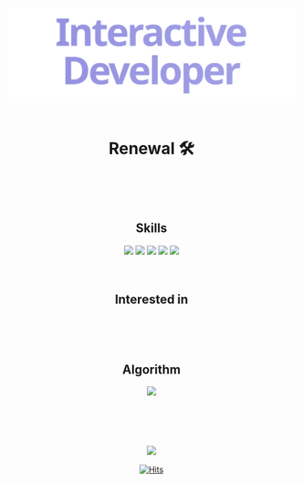 <!-- ![header](https://capsule-render.vercel.app/api?type=waving&color=3FB984&height=250&section=header&text=Seokzin%20So&fontSize=80&fontAlignY=45&desc=Code%20Poet&descAlignY=65&animation=twinkling&fontColor=ffffff) -->

<div align="center">
  <img src="./title.svg">

  <br/>
  <br/>

  <h1>Renewal 🛠</h1>

  <br/>
  <br/>
  <br/>
 
  ## Skills
  <img src="https://img.shields.io/badge/TypeScript-3178C6?logo=TypeScript&logoColor=white"/>
  <img src="https://img.shields.io/badge/React-3484D2?logo=React&logoColor=white"/>
    <img src="https://img.shields.io/badge/Vue-4FC08D?logo=Vue.js&logoColor=white"/>
  <img src="https://img.shields.io/badge/Next-444444?logo=Next.js&logoColor=white"/>
  <img src="https://img.shields.io/badge/Python-455594?logo=python&logoColor=white"/>
  
  <br />
  <br />
  <br />
  
  ## Interested in
  
<!--   <img src="https://img.shields.io/badge/Canvas-E34F26?logo=HTML5&logoColor=white"/>
  <img src="https://img.shields.io/badge/Three.js-444444?logo=Three.js&logoColor=white"/> -->
  
  <br />
  <br />
  <br />
  
  ## Algorithm
  <a href="https://solved.ac/profile/seokzin">
    <img src="http://mazassumnida.wtf/api/mini/generate_badge?boj=seokzin" />
  </a>

  <br />
  <br />
  <br />
  <br />
  <br />
  <br />
</div>

<div align="center">
  
<img src="https://github-readme-stats.vercel.app/api?username=seokzin&show_icons=true&theme=material-palenight&hide_border=true&bg_color=20232a&icon_color=E3E3E3A8&text_color=fff&title_color=918FE0" width=49.2% />
<!-- #### 🖥 Front-End MANIA 🖥

#### 🔥 Daily Committer 🔥

#### 🎨 Interested in UI/UX 🎨

#### 📚 Bookworm 📚 -->

<!-- <br/>
<br/>
<br/>

[![seokzin's github stats](https://github-readme-stats.vercel.app/api?username=seokzin&show_icons=true&theme=vue-dark&bg_color=DEG,7DB078,45ACC9,468F81&title_color=ffffff&test_color=ffffff&icon_color=ffffff&hide_border=true&border_radius=10&count_private=true&line_height=21&hide_rank=true)](https://github.com/anuraghazra/github-readme-stats)
[![seokzin's solved.ac Tier](http://mazassumnida.wtf/api/v2/generate_badge?boj=seokzin)](https://solved.ac/seokzin) -->

<!-- [![seokzin's Top Langs](https://github-readme-stats.vercel.app/api/top-langs/?username=seokzin&layout=compact&langs_count=6&card_width=573)](https://github.com/anuraghazra/github-readme-stats)

[![GitHub Streak](http://github-readme-streak-stats.herokuapp.com?user=seokzin&hide_border=true)](https://git.io/streak-stats) -->
  
<!-- ## Stacks

<div>
<img src="https://img.shields.io/badge/HTML5-B82C29?style=flat-square&logo=HTML5&logoColor=white"/>
<img src="https://img.shields.io/badge/CSS3-AC3034?style=flat-square&logo=CSS3&logoColor=white"/>
<img src="https://img.shields.io/badge/Tailwind_CSS-9F343F?style=flat-square&logo=Tailwindcss&logoColor=white"/>
<img src="https://img.shields.io/badge/JavaScript-92394B?style=flat-square&logo=JavaScript&logoColor=white"/>
<img src="https://img.shields.io/badge/TypeScript-873D56?style=flat-square&logo=TypeScript&logoColor=white"/>
<br/>
<img src="https://img.shields.io/badge/React-794263?style=flat-square&logo=React&logoColor=white"/>
<img src="https://img.shields.io/badge/Context_API-6D466E?style=flat-square&logo=React&logoColor=white"/>
<img src="https://img.shields.io/badge/Hooks-604A7A?style=flat-square&logo=React&logoColor=white"/>
<img src="https://img.shields.io/badge/React_Router-525087?style=flat-square&logo=reactrouter&logoColor=white"/>
<br/>
<img src="https://img.shields.io/badge/Python-455594?style=flat-square&logo=python&logoColor=white"/>
<img src="https://img.shields.io/badge/Babel-39589E?style=flat-square&logo=Babel&logoColor=white"/>
<img src="https://img.shields.io/badge/Webpack-34589E?style=flat-square&logo=Webpack&logoColor=white"/>
<br/>
<img src="https://img.shields.io/badge/Git_Convention-30589E?style=flat-square&logo=github&logoColor=white"/>
</div>

<br/>
<br/>
<br/>

## Tools

<div>
<img src="https://img.shields.io/badge/Notion-295BA5?style=flat-square&logo=Notion&logoColor=white"/>
<img src="https://img.shields.io/badge/Figma-325BA5?style=flat-square&logo=Figma&logoColor=white"/>
<img src="https://img.shields.io/badge/Slack-3D579A?style=flat-square&logo=Slack&logoColor=white"/>
<br/>
<img src="https://img.shields.io/badge/Premiere_Pro-505088?style=flat-square&logo=adobepremierepro&logoColor=white"/>
<img src="https://img.shields.io/badge/After_Effects-554991?style=flat-square&logo=adobeaftereffects&logoColor=white"/>
<br/>
</div>

<br/>
<br/>
<br/>
<br/>
<br/> -->
  
[![Hits](https://hits.seeyoufarm.com/api/count/incr/badge.svg?url=https%3A%2F%2Fgithub.com%2Fseokzin&count_bg=%23918FE0&title_bg=%23545454&icon=github.svg&icon_color=%23E7E7E7&title=Views&edge_flat=false)](https://hits.seeyoufarm.com)

</div>

<!-- ![footer](https://capsule-render.vercel.app/api?section=footer&type=waving&color=gradient&height=100&color=3E215D&fontColor=ffffff) -->
